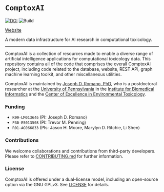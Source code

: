 # `ComptoxAI`

[![DOI](https://zenodo.org/badge/202416245.svg)](https://zenodo.org/badge/latestdoi/202416245)
![Build](https://github.com/jdromano2/comptox_ai/actions/workflows/main.yml/badge.svg)

[Website](https://comptox.ai/)

A modern data infrastructure for AI research in computational toxicology.

- - -

ComptoxAI is a collection of resources made to enable a diverse range of artificial intelligence applications for computational toxicology data. This repository contains all of the code that comprises the overall ComptoxAI project, including code related to the database, website, REST API, graph machine learning toolkit, and other miscellaneous utilities.

ComptoxAI is maintained by [Joseph D. Romano, PhD](http://jdr.bio), who is a postdoctoral researcher at the [University of Pennsylvania](https://upenn.edu) in the [Institute for Biomedical Informatics](https://ibi.med.upenn.edu/) and the [Center of Excellence in Environmental Toxicology](http://ceet.upenn.edu/). 

### Funding

- `K99-LM013646` (PI: Joseph D. Romano)
- `P30-ES013508` (PI: Trevor M. Penning)
- `R01-AG066833` (PIs: Jason H. Moore, Marylyn D. Ritchie, Li Shen)

### Contributions

We welcome collaborations and contributions from third-party developers. Please refer to [CONTRIBUTING.md](CONTRIBUTING.md) for further information.

### License

ComptoxAI is offered under a dual-license model, including an open-source option via the GNU GPLv3. See [LICENSE](LICENSE) for details.
